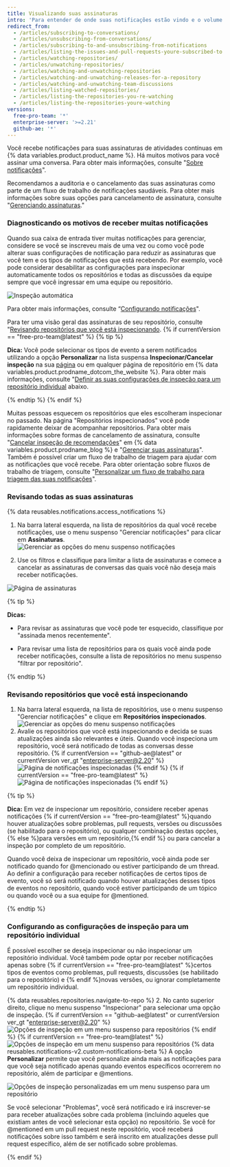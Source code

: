 ```yaml
---
title: Visualizando suas assinaturas
intro: 'Para entender de onde suas notificações estão vindo e o volume de suas notificações, recomendamos analisar suas assinaturas e repositórios inspecionados regularmente.'
redirect_from:
  - /articles/subscribing-to-conversations/
  - /articles/unsubscribing-from-conversations/
  - /articles/subscribing-to-and-unsubscribing-from-notifications
  - /articles/listing-the-issues-and-pull-requests-youre-subscribed-to
  - /articles/watching-repositories/
  - /articles/unwatching-repositories/
  - /articles/watching-and-unwatching-repositories
  - /articles/watching-and-unwatching-releases-for-a-repository
  - /articles/watching-and-unwatching-team-discussions
  - /articles/listing-watched-repositories/
  - /articles/listing-the-repositories-you-re-watching
  - /articles/listing-the-repositories-youre-watching
versions:
  free-pro-team: '*'
  enterprise-server: '>=2.21'
  github-ae: '*'
---
```


Você recebe notificações para suas assinaturas de atividades contínuas em {% data variables.product.product_name %}. Há muitos motivos para você assinar uma conversa. Para obter mais informações, consulte "[Sobre notificações](/github/managing-subscriptions-and-notifications-on-github/about-notifications#notifications-and-subscriptions)".

Recomendamos a auditoria e o cancelamento das suas assinaturas como parte de um fluxo de trabalho de notificações saudáveis. Para obter mais informações sobre suas opções para cancelamento de assinatura, consulte "[Gerenciando assinaturas](/github/managing-subscriptions-and-notifications-on-github/managing-your-subscriptions)."

### Diagnosticando os motivos de receber muitas notificações

Quando sua caixa de entrada tiver muitas notificações para gerenciar, considere se você se inscreveu mais de uma vez ou como você pode alterar suas configurações de notificação para reduzir as assinaturas que você tem e os tipos de notificações que está recebendo. Por exemplo, você pode considerar desabilitar as configurações para inspecionar automaticamente todos os repositórios e todas as discussões da equipe sempre que você ingressar em uma equipe ou repositório.

![Inspeção automática](/assets/images/help/notifications-v2/automatic-watching-example.png)

Para obter mais informações, consulte “[Configurando notificações](/github/managing-subscriptions-and-notifications-on-github/configuring-notifications#automatic-watching)".

Para ter uma visão geral das assinaturas de seu repositório, consulte "[Revisando repositórios que você está inspecionando](#reviewing-repositories-that-youre-watching).
{% if currentVersion == "free-pro-team@latest" %}
{% tip %}

**Dica:** Você pode selecionar os tipos de evento a serem notificados utilizando a opção **Personalizar** na lista suspensa **Inspecionar/Cancelar inspeção** na sua [página](https://github.com/watching) ou em qualquer página de repositório em {% data variables.product.prodname_dotcom_the_website %}. Para obter mais informações, consulte "[Definir as suas configurações de inspeção para um repositório individual](#configuring-your-watch-settings-for-an-individual-repository) abaixo.

{% endtip %}
{% endif %}

Muitas pessoas esquecem os repositórios que eles escolheram inspecionar no passado. Na página "Repositórios inspecionados" você pode rapidamente deixar de acompanhar repositórios. Para obter mais informações sobre formas de cancelamento de assinatura, consulte "[Cancelar inspeção de recomendações](https://github.blog/changelog/2020-11-10-unwatch-recommendations/)" em {% data variables.product.prodname_blog %} e "[Gerenciar suas assinaturas](/github/managing-subscriptions-and-notifications-on-github/managing-your-subscriptions)". Também é possível criar um fluxo de trabalho de triagem para ajudar com as notificações que você recebe. Para obter orientação sobre fluxos de trabalho de triagem, consulte "[Personalizar um fluxo de trabalho para triagem das suas notificações](/github/managing-subscriptions-and-notifications-on-github/customizing-a-workflow-for-triaging-your-notifications)".

### Revisando todas as suas assinaturas

{% data reusables.notifications.access_notifications %}
1. Na barra lateral esquerda, na lista de repositórios da qual você recebe notificações, use o menu suspenso "Gerenciar notificações" para clicar em **Assinaturas**. ![Gerenciar as opções do menu suspenso notificações](/assets/images/help/notifications-v2/manage-notifications-options.png)

2. Use os filtros e classifique para limitar a lista de assinaturas e comece a cancelar as assinaturas de conversas das quais você não deseja mais receber notificações.

  ![Página de assinaturas](/assets/images/help/notifications-v2/all-subscriptions.png)

{% tip %}

**Dicas:**
- Para revisar as assinaturas que você pode ter esquecido, classifique por "assinada menos recentemente".

- Para revisar uma lista de repositórios para os quais você ainda pode receber notificações, consulte a lista de repositórios no menu suspenso "filtrar por repositório".

{% endtip %}

### Revisando repositórios que você está inspecionando

1. Na barra lateral esquerda, na lista de repositórios, use o menu suspenso "Gerenciar notificações" e clique em **Repositórios inspecionados**. ![Gerenciar as opções do menu suspenso notificações](/assets/images/help/notifications-v2/manage-notifications-options.png)
2. Avalie os repositórios que você está inspecionando e decida se suas atualizações ainda são relevantes e úteis. Quando você inspeciona um repositório, você será notificado de todas as conversas desse repositório.
{% if currentVersion == "github-ae@latest" or currentVersion ver_gt "enterprise-server@2.20" %}
  ![Página de notificações inspecionadas](/assets/images/help/notifications-v2/watched-notifications.png)
{% endif %}
{% if currentVersion == "free-pro-team@latest" %}
  ![Página de notificações inspecionadas](/assets/images/help/notifications-v2/watched-notifications-custom.png)
{% endif %}

  {% tip %}

  **Dica:** Em vez de inspecionar um repositório, considere receber apenas notificações {% if currentVersion == "free-pro-team@latest" %}quando houver atualizações sobre problemas, pull requests, versões ou discussões (se habilitado para o repositório), ou qualquer combinação destas opções,{% else %}para versões em um repositório,{% endif %} ou para cancelar a inspeção por completo de um repositório.

  Quando você deixa de inspecionar um repositório, você ainda pode ser notificado quando for @mencionado ou estiver participando de um thread. Ao definir a configuração para receber notificações de certos tipos de evento, você só será notificado quando houver atualizações desses tipos de eventos no repositório, quando você estiver participando de um tópico ou quando você ou a sua equipe for @mentioned.

  {% endtip %}

### Configurando as configurações de inspeção para um repositório individual

É possível escolher se deseja inspecionar ou não inspecionar um repositório individual. Você também pode optar por receber notificações apenas sobre {% if currentVersion == "free-pro-team@latest" %}certos tipos de eventos como problemas, pull requests, discussões (se habilitado para o repositório) e {% endif %}novas versões, ou ignorar completamente um repositório individual.

{% data reusables.repositories.navigate-to-repo %}
2. No canto superior direito, clique no menu suspenso "Inspecionar" para selecionar uma opção de inspeção.
{% if currentVersion == "github-ae@latest" or currentVersion ver_gt "enterprise-server@2.20" %}
  ![Opções de inspeção em um menu suspenso para repositórios](/assets/images/help/notifications-v2/watch-repository-options.png)
{% endif %}
{% if currentVersion == "free-pro-team@latest" %}
   ![Opções de inspeção em um menu suspenso para repositórios](/assets/images/help/notifications-v2/watch-repository-options-custom.png)
{% data reusables.notifications-v2.custom-notifications-beta %}
A opção **Personalizar** permite que você personalize ainda mais as notificações para que você seja notificado apenas quando eventos específicos ocorrerem no repositório, além de participar e @mentions.

   ![Opções de inspeção personalizadas em um menu suspenso para um repositório](/assets/images/help/notifications-v2/watch-repository-options-custom2.png)

Se você selecionar "Problemas", você será notificado e irá inscrever-se para receber atualizações sobre cada problema (incluindo aqueles que existiam antes de você selecionar esta opção) no repositório. Se você for @mentioned em um pull request neste repositório, você receberá notificações sobre isso também e será inscrito em atualizações desse pull request específico, além de ser notificado sobre problemas.

{% endif %}
